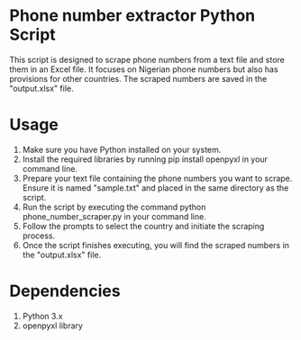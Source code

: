 # Phone number extractor Python Script
This script is designed to scrape phone numbers from a text file and store them in an Excel file. It focuses on Nigerian phone numbers but also has provisions for other countries. The scraped numbers are saved in the "output.xlsx" file.

# Usage 
1. Make sure you have Python installed on your system.
2. Install the required libraries by running pip install openpyxl in your command line.
3. Prepare your text file containing the phone numbers you want to scrape. Ensure it is named "sample.txt" and placed in the same directory as the script.
4. Run the script by executing the command python phone_number_scraper.py in your command line.
5. Follow the prompts to select the country and initiate the scraping process.
6. Once the script finishes executing, you will find the scraped numbers in the "output.xlsx" file.

# Dependencies
1. Python 3.x
2. openpyxl library
